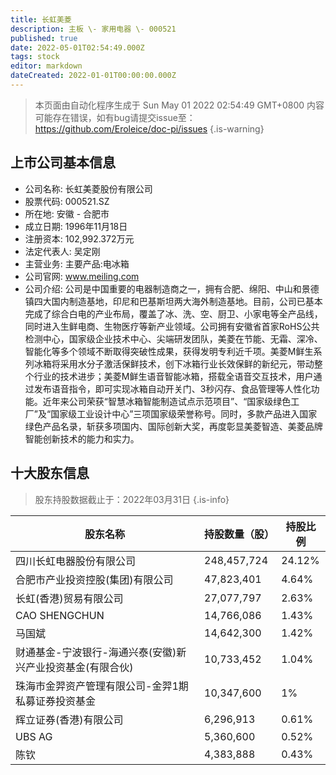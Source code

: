 ```yaml
---
title: 长虹美菱
description: 主板 \- 家用电器 \- 000521
published: true
date: 2022-05-01T02:54:49.000Z
tags: stock
editor: markdown
dateCreated: 2022-01-01T00:00:00.000Z
---
```


> 本页面由自动化程序生成于 Sun May 01 2022 02:54:49 GMT+0800
> 内容可能存在错误，如有bug请提交issue至：https://github.com/Eroleice/doc-pi/issues
{.is-warning}

## 上市公司基本信息
- 公司名称: 长虹美菱股份有限公司
- 股票代码: 000521.SZ
- 所在地: 安徽 - 合肥市
- 成立日期: 1996年11月18日
- 注册资本: 102,992.372万元
- 法定代表人: 吴定刚
- 主营业务: 主要产品:电冰箱
- 公司官网: www.meiling.com
- 公司介绍: 公司是中国重要的电器制造商之一，拥有合肥、绵阳、中山和景德镇四大国内制造基地，印尼和巴基斯坦两大海外制造基地。目前，公司已基本完成了综合白电的产业布局，覆盖了冰、洗、空、厨卫、小家电等全产品线，同时进入生鲜电商、生物医疗等新产业领域。公司拥有安徽省首家RoHS公共检测中心，国家级企业技术中心、尖端研发团队，美菱在节能、无霜、深冷、智能化等多个领域不断取得突破性成果，获得发明专利近千项。美菱M鲜生系列冰箱将采用水分子激活保鲜技术，创下冰箱行业长效保鲜的新纪元，带动整个行业的技术进步；美菱M鲜生语音智能冰箱，搭载全语音交互技术，用户通过发布语音指令，即可实现冰箱自动开关门、3秒闪存、食品管理等人性化功能。近年来公司荣获“智慧冰箱智能制造试点示范项目”、“国家级绿色工厂”及“国家级工业设计中心”三项国家级荣誉称号。同时，多款产品进入国家绿色产品名录，斩获多项国内、国际创新大奖，再度彰显美菱智造、美菱品牌智能创新技术的能力和实力。


## 十大股东信息
> 股东持股数据截止于：2022年03月31日
{.is-info}

| 股东名称 | 持股数量（股） | 持股比例 |
| --- | --- | --- |
| 四川长虹电器股份有限公司 | 248,457,724 | 24.12% |
| 合肥市产业投资控股(集团)有限公司 | 47,823,401 | 4.64% |
| 长虹(香港)贸易有限公司 | 27,077,797 | 2.63% |
| CAO SHENGCHUN | 14,766,086 | 1.43% |
| 马国斌 | 14,642,300 | 1.42% |
| 财通基金-宁波银行-海通兴泰(安徽)新兴产业投资基金(有限合伙) | 10,733,452 | 1.04% |
| 珠海市金羿资产管理有限公司-金羿1期私募证券投资基金 | 10,347,600 | 1% |
| 辉立证券(香港)有限公司 | 6,296,913 | 0.61% |
| UBS AG | 5,360,600 | 0.52% |
| 陈钦 | 4,383,888 | 0.43% |




